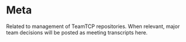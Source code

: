 # Meta

Related to management of TeamTCP repositories. When relevant, major team decisions will be posted as meeting transcripts here.
